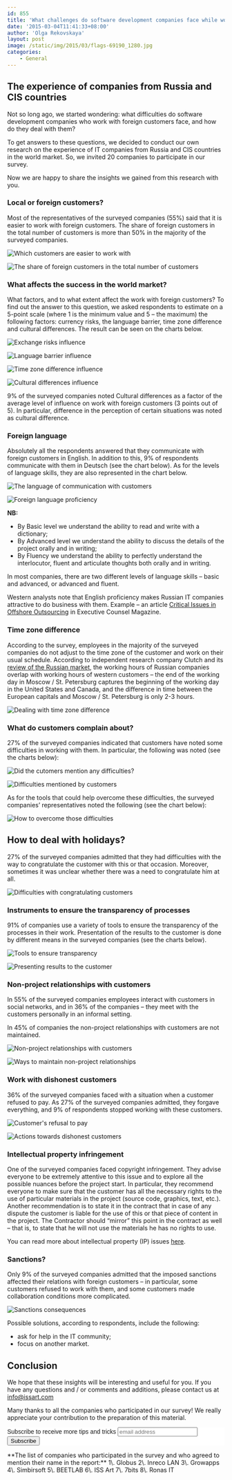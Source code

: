 ```yaml
---
id: 855
title: 'What challenges do software development companies face while working with foreign customers?'
date: '2015-03-04T11:41:33+08:00'
author: 'Olga Rekovskaya'
layout: post
image: /static/img/2015/03/flags-69190_1280.jpg
categories:
    - General
---
```


## The experience of companies from Russia and CIS countries

Not so long ago, we started wondering: what difficulties do software development companies who work with foreign customers face, and how do they deal with them?

To get answers to these questions, we decided to conduct our own research on the experience of IT companies from Russia and CIS countries in the world market. So, we invited 20 companies to participate in our survey.

Now we are happy to share the insights we gained from this research with you.

### Local or foreign customers?

Most of the representatives of the surveyed companies (55%) said that it is easier to work with foreign customers. The share of foreign customers in the total number of customers is more than 50% in the majority of the surveyed companies.

![](/static/img/2015/03/image001.png "Which customers are easier to work with")

![The share of foreign customers in the total number of customers ](/static/img/2015/03/image003.png)

### What affects the success in the world market?

What factors, and to what extent affect the work with foreign customers? To find out the answer to this question, we asked respondents to estimate on a 5-point scale (where 1 is the minimum value and 5 – the maximum) the following factors: currency risks, the language barrier, time zone difference and cultural differences. The result can be seen on the charts below.

![Exchange risks influence](/static/img/2015/03/image005.png)

![Language barrier influence](/static/img/2015/03/image011.png)

![Time zone difference influence](/static/img/2015/03/image007.png)

![Cultural differences influence](/static/img/2015/03/image009.png)

9% of the surveyed companies noted Cultural differences as a factor of the average level of influence on work with foreign customers (3 points out of 5). In particular, difference in the perception of certain situations was noted as cultural difference.

### Foreign language

Absolutely all the respondents answered that they communicate with foreign customers in English. In addition to this, 9% of respondents communicate with them in Deutsch (see the chart below). As for the levels of language skills, they are also represented in the chart below.

![The language of communication with customers](/static/img/2015/03/image013.png)

![Foreign language proficiency](/static/img/2015/03/image015.png)

**NB:**

- By Basic level we understand the ability to read and write with a dictionary;
- By Advanced level we understand the ability to discuss the details of the project orally and in writing;
- By Fluency we understand the ability to perfectly understand the interlocutor, fluent and articulate thoughts both orally and in writing.

In most companies, there are two different levels of language skills – basic and advanced, or advanced and fluent.

Western analysts note that English proficiency makes Russian IT companies attractive to do business with them. Example – an article [Critical Issues in Offshore Outsourcing](http://www.techlaw.org/wp-content/uploads/2010/07/Haynes-and-Boone-Executive-Counsel-Magazine-Critical-Issues-in-Offshore-Outsourcing.pdf) in Executive Counsel Magazine.

### Time zone difference

According to the survey, employees in the majority of the surveyed companies do not adjust to the time zone of the customer and work on their usual schedule. According to independent research company Clutch and its [review of the Russian market](https://clutch.co/outsourcing-location/russia), the working hours of Russian companies overlap with working hours of western customers – the end of the working day in Moscow / St. Petersburg captures the beginning of the working day in the United States and Canada, and the difference in time between the European capitals and Moscow / St. Petersburg is only 2-3 hours.

![Dealing with time zone difference](/static/img/2015/03/image017.png)

### What do customers complain about?

27% of the surveyed companies indicated that customers have noted some difficulties in working with them. In particular, the following was noted (see the charts below):

![Did the cutomers mention any difficulties?](/static/img/2015/03/image019.png)

![Difficulties mentioned by customers](/static/img/2015/03/image021.png)

As for the tools that could help overcome these difficulties, the surveyed companies’ representatives noted the following (see the chart below):

![How to overcome those difficulties](/static/img/2015/03/image023.png)

## How to deal with holidays?

27% of the surveyed companies admitted that they had difficulties with the way to congratulate the customer with this or that occasion. Moreover, sometimes it was unclear whether there was a need to congratulate him at all.

![Difficulties with congratulating customers](/static/img/2015/03/image025.png)

### Instruments to ensure the transparency of processes

91% of companies use a variety of tools to ensure the transparency of the processes in their work. Presentation of the results to the customer is done by different means in the surveyed companies (see the charts below).

![Tools to ensure transparency](/static/img/2015/03/image027.png)

![Presenting results to the customer](/static/img/2015/03/image029.png)

### Non-project relationships with customers

In 55% of the surveyed companies employees interact with customers in social networks, and in 36% of the companies – they meet with the customers personally in an informal setting.

In 45% of companies the non-project relationships with customers are not maintained.

![Non-project relationships with customers](/static/img/2015/03/image031.png)

![Ways to maintain non-project relationships](/static/img/2015/03/image033.png)

### Work with dishonest customers

36% of the surveyed companies faced with a situation when a customer refused to pay. As 27% of the surveyed companies admitted, they forgave everything, and 9% of respondents stopped working with these customers.

![Customer's refusal to pay](/static/img/2015/03/image035.png)

![Actions towards dishonest customers](/static/img/2015/03/image037.png)

### Intellectual property infringement

One of the surveyed companies faced copyright infringement. They advise everyone to be extremely attentive to this issue and to explore all the possible nuances before the project start. In particular, they recommend everyone to make sure that the customer has all the necessary rights to the use of particular materials in the project (source code, graphics, text, etc.). Another recommendation is to state it in the contract that in case of any dispute the customer is liable for the use of this or that piece of content in the project. The Contractor should “mirror” this point in the contract as well – that is, to state that he will not use the materials he has no rights to use.

You can read more about intellectual property (IP) issues [here](http://www.issart.com/blog/intellectual-property-issues-software-development/).

### Sanctions?

Only 9% of the surveyed companies admitted that the imposed sanctions affected their relations with foreign customers – in particular, some customers refused to work with them, and some customers made collaboration conditions more complicated.

![Sanctions consequences](/static/img/2015/03/image039.png)

Possible solutions, according to respondents, include the following:

- ask for help in the IT community;
- focus on another market.

## Conclusion

We hope that these insights will be interesting and useful for you. If you have any questions and / or comments and additions, please contact us at info@issart.com

Many thanks to all the companies who participated in our survey! We really appreciate your contribution to the preparation of this material.

<link href="//cdn-images.mailchimp.com/embedcode/slim-081711.css" rel="stylesheet" type="text/css"></link><style type="text/css">
	#mc_embed_signup{background:#fff; clear:left; font:14px Helvetica,Arial,sans-serif; }
	/* Add your own MailChimp form style overrides in your site stylesheet or in this style block.
	   We recommend moving this block and the preceding CSS link to the HEAD of your HTML file. */
</style>

<div id="mc_embed_signup"><form action="//issart.us8.list-manage.com/subscribe/post?u=27b4bef1d5ce0a19dc5a471f5&id=9fce49f49e" class="validate" id="mc-embedded-subscribe-form" method="post" name="mc-embedded-subscribe-form" novalidate="" target="_blank"><div id="mc_embed_signup_scroll"> <label for="mce-EMAIL">Subscribe to receive more tips and tricks</label>  
<input class="email" id="mce-EMAIL" name="EMAIL" placeholder="email address" required="" type="email" value=""></input>  
<div style="position: absolute; left: -5000px;"><input name="b_27b4bef1d5ce0a19dc5a471f5_9fce49f49e" tabindex="-1" type="text" value=""></input></div><div class="clear"><input class="button" id="mc-embedded-subscribe" name="subscribe" type="submit" value="Subscribe"></input></div></div></form></div>**The list of companies who participated in the survey and who agreed to mention their name in the report:**  
1\. Globus  
2\. Inreco LAN  
3\. Growapps  
4\. Simbirsoft  
5\. BEETLAB  
6\. ISS Art  
7\. 7bits  
8\. Ronas IT
